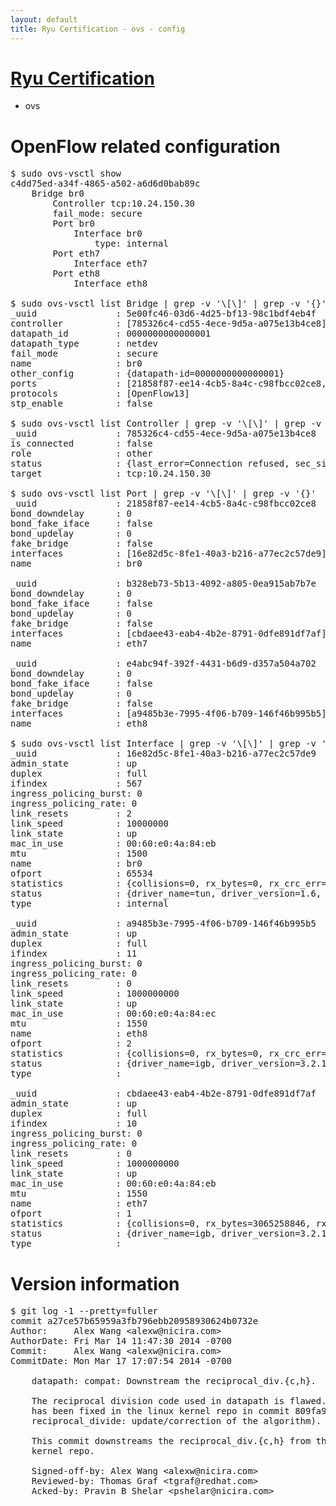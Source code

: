 ```yaml
---
layout: default
title: Ryu Certification - ovs - config
---
```

# [Ryu Certification](http://osrg.github.io/ryu/certification.html)
* ovs 

# OpenFlow related configuration
<pre>
$ sudo ovs-vsctl show
c4dd75ed-a34f-4865-a502-a6d6d0bab89c
    Bridge br0
        Controller tcp:10.24.150.30
        fail_mode: secure
        Port br0
            Interface br0
                type: internal
        Port eth7
            Interface eth7
        Port eth8
            Interface eth8

$ sudo ovs-vsctl list Bridge | grep -v '\[\]' | grep -v '{}'
_uuid               : 5e00fc46-03d6-4d25-bf13-98c1bdf4eb4f
controller          : [785326c4-cd55-4ece-9d5a-a075e13b4ce8]
datapath_id         : 0000000000000001
datapath_type       : netdev
fail_mode           : secure
name                : br0
other_config        : {datapath-id=0000000000000001}
ports               : [21858f87-ee14-4cb5-8a4c-c98fbcc02ce8, b328eb73-5b13-4092-a805-0ea915ab7b7e, e4abc94f-392f-4431-b6d9-d357a504a702]
protocols           : [OpenFlow13]
stp_enable          : false

$ sudo ovs-vsctl list Controller | grep -v '\[\]' | grep -v '{}'
_uuid               : 785326c4-cd55-4ece-9d5a-a075e13b4ce8
is_connected        : false
role                : other
status              : {last_error=Connection refused, sec_since_connect=366, sec_since_disconnect=1, state=BACKOFF}
target              : tcp:10.24.150.30

$ sudo ovs-vsctl list Port | grep -v '\[\]' | grep -v '{}'
_uuid               : 21858f87-ee14-4cb5-8a4c-c98fbcc02ce8
bond_downdelay      : 0
bond_fake_iface     : false
bond_updelay        : 0
fake_bridge         : false
interfaces          : [16e82d5c-8fe1-40a3-b216-a77ec2c57de9]
name                : br0

_uuid               : b328eb73-5b13-4092-a805-0ea915ab7b7e
bond_downdelay      : 0
bond_fake_iface     : false
bond_updelay        : 0
fake_bridge         : false
interfaces          : [cbdaee43-eab4-4b2e-8791-0dfe891df7af]
name                : eth7

_uuid               : e4abc94f-392f-4431-b6d9-d357a504a702
bond_downdelay      : 0
bond_fake_iface     : false
bond_updelay        : 0
fake_bridge         : false
interfaces          : [a9485b3e-7995-4f06-b709-146f46b995b5]
name                : eth8

$ sudo ovs-vsctl list Interface | grep -v '\[\]' | grep -v '{}'
_uuid               : 16e82d5c-8fe1-40a3-b216-a77ec2c57de9
admin_state         : up
duplex              : full
ifindex             : 567
ingress_policing_burst: 0
ingress_policing_rate: 0
link_resets         : 2
link_speed          : 10000000
link_state          : up
mac_in_use          : 00:60:e0:4a:84:eb
mtu                 : 1500
name                : br0
ofport              : 65534
statistics          : {collisions=0, rx_bytes=0, rx_crc_err=0, rx_dropped=0, rx_errors=0, rx_frame_err=0, rx_over_err=0, rx_packets=0, tx_bytes=0, tx_dropped=0, tx_errors=0, tx_packets=0}
status              : {driver_name=tun, driver_version=1.6, firmware_version=N/A}
type                : internal

_uuid               : a9485b3e-7995-4f06-b709-146f46b995b5
admin_state         : up
duplex              : full
ifindex             : 11
ingress_policing_burst: 0
ingress_policing_rate: 0
link_resets         : 0
link_speed          : 1000000000
link_state          : up
mac_in_use          : 00:60:e0:4a:84:ec
mtu                 : 1550
name                : eth8
ofport              : 2
statistics          : {collisions=0, rx_bytes=0, rx_crc_err=0, rx_dropped=0, rx_errors=0, rx_frame_err=0, rx_over_err=0, rx_packets=0, tx_bytes=4301820, tx_dropped=0, tx_errors=0, tx_packets=45878}
status              : {driver_name=igb, driver_version=3.2.10-k, firmware_version=3.10-0}
type                : 

_uuid               : cbdaee43-eab4-4b2e-8791-0dfe891df7af
admin_state         : up
duplex              : full
ifindex             : 10
ingress_policing_burst: 0
ingress_policing_rate: 0
link_resets         : 0
link_speed          : 1000000000
link_state          : up
mac_in_use          : 00:60:e0:4a:84:eb
mtu                 : 1550
name                : eth7
ofport              : 1
statistics          : {collisions=0, rx_bytes=3065258846, rx_crc_err=0, rx_dropped=0, rx_errors=0, rx_frame_err=0, rx_over_err=0, rx_packets=72655485, tx_bytes=0, tx_dropped=0, tx_errors=0, tx_packets=0}
status              : {driver_name=igb, driver_version=3.2.10-k, firmware_version=3.10-0}
type                : 
</pre>

# Version information
<pre>
$ git log -1 --pretty=fuller
commit a27ce57b65959a3fb796ebb20958930624b0732e
Author:     Alex Wang &lt;alexw@nicira.com&gt;
AuthorDate: Fri Mar 14 11:47:30 2014 -0700
Commit:     Alex Wang &lt;alexw@nicira.com&gt;
CommitDate: Mon Mar 17 17:07:54 2014 -0700

    datapath: compat: Downstream the reciprocal_div.{c,h}.
    
    The reciprocal division code used in datapath is flawed.  The bug
    has been fixed in the linux kernel repo in commit 809fa972fd(
    reciprocal_divide: update/correction of the algorithm).
    
    This commit downstreams the reciprocal_div.{c,h} from the linux
    kernel repo.
    
    Signed-off-by: Alex Wang &lt;alexw@nicira.com&gt;
    Reviewed-by: Thomas Graf &lt;tgraf@redhat.com&gt;
    Acked-by: Pravin B Shelar &lt;pshelar@nicira.com&gt;
</pre>
